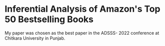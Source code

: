 # Inferential Analysis of Amazon's Top 50 Bestselling Books
My paper was chosen as the best paper in the ADSSS- 2022 conference at Chitkara University in Punjab. 

